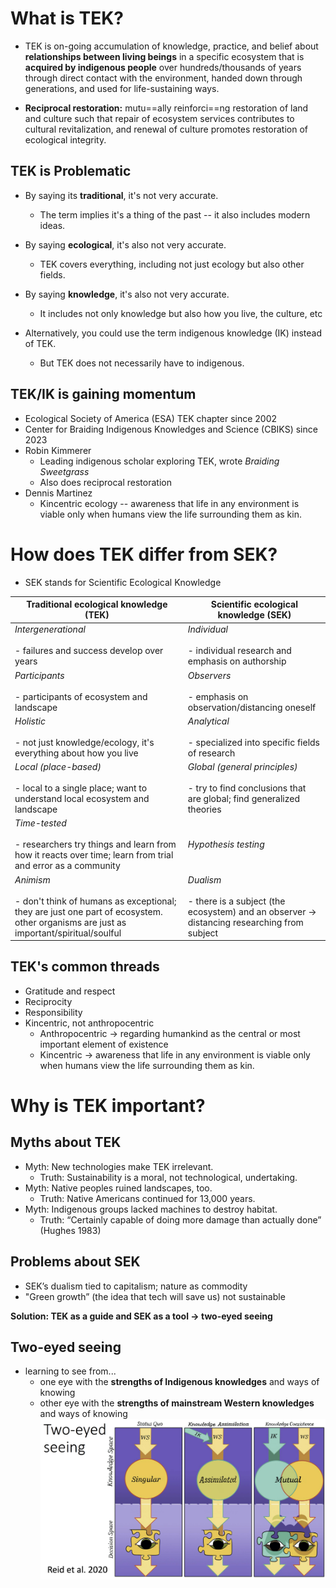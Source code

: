 
# What is TEK?
* TEK is on-going accumulation of knowledge, practice, and belief about **relationships between living beings** in a specific ecosystem that is **acquired by indigenous people** over hundreds/thousands of years through direct contact with the environment, handed down through generations, and used for life-sustaining ways.

* **Reciprocal restoration:** mutu==ally reinforci==ng restoration of land and culture such that repair of ecosystem services contributes to cultural revitalization, and renewal of culture promotes restoration of ecological integrity.

## TEK is Problematic
* By saying its **traditional**, it's not very accurate.
	* The term implies it's a thing of the past -- it also includes modern ideas.
* By saying **ecological**, it's also not very accurate.
	* TEK covers everything, including not just ecology but also other fields.
* By saying **knowledge**, it's also not very accurate.
	* It includes not only knowledge but also how you live, the culture, etc

* Alternatively, you could use the term indigenous knowledge (IK) instead of TEK.
	* But TEK does not necessarily have to indigenous.

## TEK/IK is gaining momentum
* Ecological Society of America (ESA) TEK chapter since 2002
* Center for Braiding Indigenous Knowledges and Science (CBIKS) since 2023
* Robin Kimmerer
	* Leading indigenous scholar exploring TEK, wrote *Braiding Sweetgrass*
	* Also does reciprocal restoration
* Dennis Martinez
	* Kincentric ecology -- awareness that life in any environment is viable only when humans view the life surrounding them as kin. 

# How does TEK differ from SEK?
* SEK stands for Scientific Ecological Knowledge

| Traditional ecological knowledge (TEK)                                                                                                                | Scientific ecological knowledge (SEK)                                                                        |
| ----------------------------------------------------------------------------------------------------------------------------------------------------- | ------------------------------------------------------------------------------------------------------------ |
| *Intergenerational*<br><br>- failures and success develop over years                                                                                  | *Individual*<br><br>- individual research and emphasis on authorship                                         |
| *Participants*<br><br>- participants of ecosystem and landscape                                                                                       | *Observers*<br><br>- emphasis on observation/distancing oneself                                              |
| *Holistic*<br><br>- not just knowledge/ecology, it's everything about how you live                                                                    | *Analytical*<br><br>- specialized into specific fields of research                                           |
| *Local (place-based)*<br><br>- local to a single place; want to understand local ecosystem and landscape                                              | *Global (general principles)*<br><br>- try to find conclusions that are global; find generalized theories    |
| *Time-tested*<br><br>- researchers try things and learn from how it reacts over time; learn from trial and error as a community                       | *Hypothesis testing*                                                                                         |
| *Animism*<br><br>- don't think of humans as exceptional; they are just one part of ecosystem. other organisms are just as important/spiritual/soulful | *Dualism*<br><br>- there is a subject (the ecosystem) and an observer -> distancing researching from subject |


## TEK's common threads
* Gratitude and respect
* Reciprocity
* Responsibility
* Kincentric, not anthropocentric
	* Anthropocentric -> regarding humankind as the central or most important element of existence
	* Kincentric -> awareness that life in any environment is viable only when humans view the life surrounding them as kin. 


# Why is TEK important?

## Myths about TEK
* Myth: New technologies make TEK irrelevant.
	* Truth: Sustainability is a moral, not technological, undertaking.
* Myth: Native peoples ruined landscapes, too.
	* Truth: Native Americans continued for 13,000 years.
* Myth: Indigenous groups lacked machines to destroy habitat.
	* Truth: “Certainly capable of doing more damage than actually done” (Hughes 1983)

## Problems about SEK
* SEK’s dualism tied to capitalism; nature as commodity
* "Green growth” (the idea that tech will save us) not sustainable

**Solution: TEK as a guide and SEK as a tool -> two-eyed seeing**

## Two-eyed seeing
* learning to see from...
	* one eye with the **strengths of Indigenous knowledges** and ways of knowing
	* other eye with the **strengths of mainstream Western knowledges** and ways of knowing
![Pasted image 20240926111402](attachments/Pasted%20image%2020240926111402.png)



